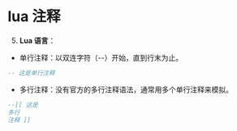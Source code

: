 # lua 注释

5. **Lua 语言**：

- 单行注释：以双连字符（--）开始，直到行末为止。

```lua
-- 这是单行注释
```

- 多行注释：没有官方的多行注释语法，通常用多个单行注释来模拟。

```lua
--[[ 这是
多行
注释 ]]
```
